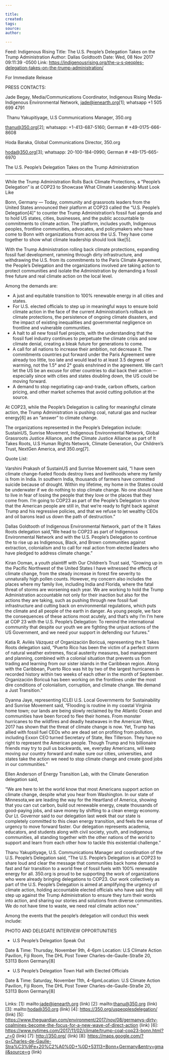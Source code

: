 ```yaml
---

title:
created:
tags:
source:
author:

---
```

Feed: Indigenous Rising
Title: The U.S. People’s Delegation Takes on the Trump Administration
Author: Dallas Goldtooth
Date: Wed, 08 Nov 2017 09:11:39 -0500
Link: https://indigenousrising.org/the-u-s-peoples-delegation-takes-on-the-trump-administration/
 
For Immediate Release
 
PRESS CONTACTS:
 
Jade Begay, Media/Communications Coordinator, Indigenous Rising Media-Indigenous
Environmental Network, jade@ienearth.org[1]; whatsapp +1 505 699 4791
 
 Thanu Yakupitiyage, U.S Communications Manager, 350.org
 
thanu@350.org[2]; whatsapp: +1-413-687-5160; German # +49-0175-666-8608
 
Hoda Baraka, Global Communications Director, 350.org
 
hoda@350.org[3]; whatsapp: 20-100-184-0990; German # +49-175-665-6970
 
The U.S. People’s Delegation Takes on the Trump Administration
 
______________________________________________________
 
While the Trump Administration Rolls Back Climate Protections, a “People’s 
Delegation” is at COP23 to Showcase What Climate Leadership Must Look Like
 
Bonn, Germany — Today, community and grassroots leaders from the United States 
announced their platform at COP23 called the “U.S. People’s Delegation[4]” to 
counter the Trump Administration’s fossil fuel agenda and to hold US states, 
cities, businesses, and the public accountable to commitments to climate action.
The platform, includes youth, Indigenous peoples, frontline communities, 
advocates, and policymakers who have come to Bonn with organizations from across
the U.S. They have come together to show what climate leadership should look 
like[5].
 
With the Trump Administration rolling back climate protections, expanding fossil
fuel development, ramming through dirty infrastructure, and withdrawing the U.S.
from its commitments to the Paris Climate Agreement, the People’s Delegation and
the organizations involved are taking action to protect communities and isolate 
the Administration by demanding a fossil free future and real climate action on 
the local level.
 
Among the demands are:
 
 
  * A just and equitable transition to 100% renewable energy in all cities and 
  states.
  * For U.S. elected officials to step up in meaningful ways to ensure bold 
  climate action in the face of the current Administration’s rollback on climate
  protections, the persistence of ongoing climate disasters, and the impact of 
  existing inequalities and governmental negligence on frontline and vulnerable 
  communities.
  * A halt to all new fossil fuel projects, with the understanding that the 
  fossil fuel industry continues to perpetuate the climate crisis and sow 
  climate denial, creating a bleak future for generations to come.
  * A call for all nations to increase their ambition, not decrease it. The 
  commitments countries put forward under the Paris Agreement were already too 
  little, too late and would lead to at least 3.5 degrees of warming, not the 
  1.5° and 2° goals enshrined in the agreement. We can’t let the US be an excuse
  for other countries to dial back their action — especially since with cities 
  and states doubling down, the US could be moving forward.
  * A demand to stop negotiating cap-and-trade, carbon offsets, carbon pricing, 
  and other market schemes that avoid cutting pollution at the source.
 
At COP23, while the People’s Delegation is calling for meaningful climate 
action, the Trump Administration is pushing coal, natural gas and nuclear 
energy[6] as an “answer” to climate change.
 
The organizations represented in the People’s Delegation include: SustainUS, 
Sunrise Movement, Indigenous Environmental Network, Global Grassroots Justice 
Alliance, and the Climate Justice Alliance as part of It Takes Roots, U.S Human 
Rights Network, Climate Generation, Our Children’s Trust, NextGen America, and 
350.org[7].
 
Quote List:
 
Varshini Prakash of SustainUS and Sunrise Movement said, “I have seen climate 
change-fueled floods destroy lives and livelihoods where my family is from in 
India. In southern India, thousands of farmers have committed suicide because of
drought. Within my lifetime, my home in the States could be underwater if we do 
nothing to stop climate change. No one should have to live in fear of losing the
people that they love or the places that they come from. I’m going to COP23 as 
part of the People’s Delegation to show that the American people are still in, 
that we’re ready to fight back against Trump and his regressive policies, and 
that we refuse to let wealthy CEOs and oil barons lead us down the path of 
destruction.”
 
Dallas Goldtooth of Indigenous Environmental Network, part of the It Takes Roots
delegation said,”We head to COP23 as part of Indigenous Environmental Network 
and with the U.S. People’s Delegation to continue the to rise up as Indigenous, 
Black, and Brown communities against extraction, colonialism and to call for 
real action from elected leaders who have pledged to address climate change.”
 
Kiran Ooman, a youth plaintiff with Our Children’s Trust said, “Growing up in 
the Pacific Northwest of the United States I have witnessed the effects of 
climate change, from the steady increase in forest fire severity to unnaturally 
high pollen counts. However, my concern also includes the places where my family
live, including India and Florida, where the fatal threat of storms are 
worsening each year. We are working to hold the Trump Administration accountable
not only for their inaction but also for the actions they are taking, such as 
pushing through new fossil fuel infrastructure and cutting back on environmental
regulations, which puts the climate and all people of the earth in danger. As 
young people, we face the consequences of these actions most acutely, and that’s
why I’m I’m here at COP 23 with the U.S. People’s Delegation: To remind the 
international community that despite our youth we are fighting the unjust 
actions of the US Government, and we need your support in defending our 
futures.”
 
Katia R. Avilés Vázquez of Organización Boricuá, representing the It Takes Roots
delegation said, “Puerto Rico has been the victim of a perfect storm of natural 
weather extremes, fiscal austerity measures, bad management and planning, 
combined with a colonial situation that prevents us from trading and learning 
from our sister islands in the Caribbean region. Along with the Caribbean, 
Puerto Rico was hit by two of the largest hurricanes in recorded history within 
two weeks of each other in the month of September. Organización Boricuá has been
working on the frontlines under the most dire conditions of colonialism, 
corruption, and climate change. We demand a Just Transition.”
 
Dyanna Jaye, representing ICLEI U.S. Local Governments for Sustainability and 
Sunrise Movement said, “Flooding is routine in my coastal Virginia home town; 
our lands are being slowly reclaimed by the Atlantic Ocean and communities have 
been forced to flee their homes. From monster hurricanes to the wildfires and 
deadly heatwaves in the American West, 2017 has shown that the threat of climate
change is now. Yet, Trump has allied with fossil fuel CEOs who are dead set on 
profiting from pollution, including Exxon CEO turned Secretary of State, Rex 
Tillerson. They have no right to represent the American people. Though Trump and
his billionaire friends may try to pull us backwards, we, everyday Americans, 
will keep moving our country forward and make sure our cities, universities, and
states take the action we need to stop climate change and create good jobs in 
our communities.”
 
Ellen Anderson of Energy Transition Lab, with the Climate Generation delegation 
said,
 
“We are here to let the world know that most Americans support action on climate
change, despite what you hear from Washington. In our state of Minnesota,we are 
leading the way for the Heartland of America, showing that you can cut carbon, 
build out renewable energy, create thousands of good-paying jobs, and save money
by shifting to a clean energy economy. Our Lt. Governor said to our delegation 
last week that our state is completely committed to this clean energy 
transition, and feels the sense of urgency to move forward faster. Our 
delegation represents academia, educators, and students along with civil 
society, youth, and indigenous communities, all standing together with the other
nations of the world to support and learn from each other how to tackle this 
existential challenge.”
 
Thanu Yakupitiyage, U.S. Communications Manager and coordination of the U.S. 
People’s Delegation said, “The U.S. People’s Delegation is at COP23 to share 
loud and clear the message that communities back home demand a fast and fair 
transition to a world free of fossil fuels with 100% renewable energy for all. 
350.org is proud to be supporting the work of organizations who were already 
bringing delegations to COP23. Our work collectively as part of the U.S. 
People’s Delegation is aimed at amplifying the urgency of climate action, 
holding accountable elected officials who have said they will step up against 
the Trump Administration to ensure they turn their words into action, and 
sharing our stories and solutions from diverse communities. We do not have time 
to waste, we need real climate action now.”
 
Among the events that the people’s delegation will conduct this week include:
 
PHOTO AND DELEGATE INTERVIEW OPPORTUNITIES
 
  * U.S People’s Delegation Speak Out
 
Date & Time: Thursday, November 9th, 4-6pm
Location: U.S Climate Action Pavilion, Fiji Room, The DHL Post Tower 
Charles-de-Gaulle-Straße 20, 53113 Bonn Germany[8]
 
 
  * U.S People’s Delegation Town Hall with Elected Officials
 
Date & Time: Saturday, November 11th, 4-6pmLocation: U.S Climate Action 
Pavilion, Fiji Room, The DHL Post Tower Charles-de-Gaulle-Straße 20, 53113 Bonn 
Germany[8]
 
###
 
Links: 
[1]: mailto:jade@ienearth.org (link)
[2]: mailto:thanu@350.org (link)
[3]: mailto:hoda@350.org (link)
[4]: https://350.org/uspeoplesdelegation/ (link)
[5]: https://www.theguardian.com/environment/2017/nov/08/germanys-dirty-coalmines-become-the-focus-for-a-new-wave-of-direct-action (link)
[6]: https://www.nytimes.com/2017/11/02/climate/trump-coal-cop23-bonn.html?_r=0 (link)
[7]: http://350.org/ (link)
[8]: https://maps.google.com/?q=Charles-de-Gaulle-Stra%C3%9Fe+20%C2%A0%0D+%0D+53113+Bonn+Germany&entry=gmail&source=g (link)

